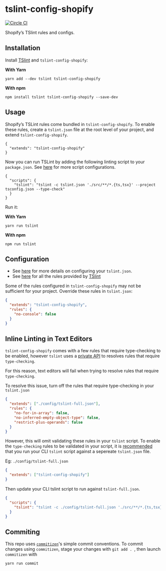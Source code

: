 # tslint-config-shopify
[![Circle CI](https://circleci.com/gh/Shopify/eslint-plugin-shopify.svg?style=svg)](https://circleci.com/gh/Shopify/tslint-config-shopify)

Shopify’s TSlint rules and configs.

## Installation

Install [TSlint](https://palantir.github.io/tslint/) and `tslint-config-shopify`:

**With Yarn**
```
yarn add --dev tslint tslint-config-shopify
```

**With npm**
```
npm install tslint tslint-config-shopify --save-dev
```


## Usage
Shopify’s TSLint rules come bundled in `tslint-config-shopify`.
To enable these rules, create a `tslint.json` file at the root level of your project, and extend `tslint-config-shopify`.
```
{
  "extends": "tslint-config-shopify"
}
```

Now you can run TSLint by adding the following linting script to your `package.json`. See [here](https://palantir.github.io/tslint/usage/cli/) for more script configurations.
```
{
  "scripts": {
    "tslint": "tslint -c tslint.json './src/**/*.{ts,tsx}' --project tsconfig.json --type-check"
  }
}
```
Run it:

**With Yarn**
```
yarn run tslint
```

**With npm**
```
npm run tslint
```


## Configuration
* See [here](https://palantir.github.io/tslint/usage/tslint-json/) for more details on configuring your `tslint.json`.
* See [here](https://palantir.github.io/tslint/rules/) for all the rules provided by [TSlint](https://palantir.github.io/tslint/)

Some of the rules configured in `tslint-config-shopify`  may not be sufficient for your project.
Override these rules in `tslint.json`:

```json
{
  "extends": "tslint-config-shopify",
  "rules": {
    "no-console": false
  }
}
```

## Inline Linting in Text Editors


`tslint-config-shopify` comes with a few rules that require type-checking to be enabled, however `tslint` uses a [private API](https://github.com/palantir/tslint/issues/1445#issuecomment-236330061) to resolves rules that require `type-checking`.

For this reason, text editors will fail when trying to resolve rules that require `type-checking`.

To resolve this issue, turn off the rules that require type-checking in your `tslint.json`

```json
{
  "extends": ["./config/tslint-full.json"],
  "rules": {
    "no-for-in-array": false,
    "no-inferred-empty-object-type": false,
    "restrict-plus-operands": false
  }
}
```

However, this will omit validating these rules in your `tslint` script. To enable the `type-checking` rules to be validated in your script, it is [recommended](https://github.com/Microsoft/vscode-tslint/issues/70#issuecomment-263120859) that you run your CLI `tslint` script against a sepereate `tslint.json` file.

Eg: `./config/tslint-full.json`
```json
{
  "extends": ["tslint-config-shopify"]
}
```

Then update your CLI tslint script to run against `tslint-full.json`.

```json
{
  "scripts": {
    "tslint": "tslint -c ./config/tslint-full.json './src/**/*.{ts,tsx}' --project tsconfig.json --type-check"
  }
}
```

## Commiting
This repo uses [`commitizen`](https://github.com/commitizen/cz-cli)'s simple commit conventions.
To commit changes using `commitizen`, stage your changes with `git add . `, then launch `commitizen` with
```
yarn run commit
```